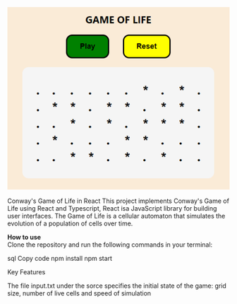 <p align="center">
  <img src="https://github.com/EliasW/game-of-life/blob/master/src/game-of-life.png" alt="[Conway's Game of Life in React]">
</p>

Conway's Game of Life in React
This project implements Conway's Game of Life using React and Typescript, React isa JavaScript library for building user interfaces. The Game of Life is a cellular automaton that simulates the evolution of a population of cells over time.

<strong>How to use </strong> <br>
Clone the repository and run the following commands in your terminal:

sql
Copy code
npm install
npm start

Key Features

The file input.txt under the sorce specifies the initial state of the game:
grid size, number of live cells and speed of simulation
